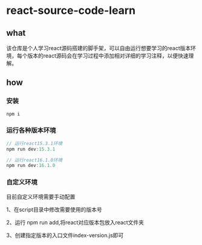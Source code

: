 # react-source-code-learn

## what

该仓库是个人学习react源码搭建的脚手架，可以自由运行想要学习的react版本环境，每个版本的react源码会在学习过程中添加相对详细的学习注释，以便快速理解。

## how

### 安装

```js
npm i
```

### 运行各种版本环境

```js
// 运行react15.3.1环境
npm run dev:15.3.1

// 运行react16.1.0环境
npm run dev:16.1.0
```

### 自定义环境

目前自定义环境需要手动配置

1、在script目录中修改需要使用的版本号

2、运行 npm run add,将react对应版本包放入react文件夹

3、创建指定版本的入口文件index-version.js即可

